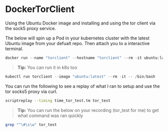 # DockerTorClient
Using the Ubuntu Docker image and installing and using the tor client via the sock5 proxy service.

The below will spin up a Pod in your kubernetes cluster with the latest Ubuntu image from your defualt repo.  Then attach you to a interactive terminal.

```powershell
docker run --name "torclient" --hostname "torclient" --rm -it ubuntu:latest /bin/bash
```
> **__Tip:__** You can run it in k8s too
```powershell
kubectl run torclient --image "ubuntu:latest" --rm -it -- /bin/bash
```

You can run the following to see a replay of what I ran to setup and use the tor socks5 proxy via curl.

```bash
scriptreplay --timing time_tor_test.tm tor_test
```

> **__Tip:__** You can run the below on your recording (tor_test for me) to get what command was ran quickly

```bash
grep "^\#\s\w" tor_test
```
